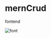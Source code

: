 # mernCrud

fontend

![font](https://user-images.githubusercontent.com/92626638/230548392-52c0cf5b-c676-46b0-a950-5faf9534cd77.png)
